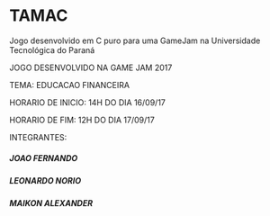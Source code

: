 # TAMAC
Jogo desenvolvido em C puro para uma GameJam na Universidade Tecnológica do Paraná

  JOGO DESENVOLVIDO NA GAME JAM 2017

  TEMA: EDUCACAO FINANCEIRA

  HORARIO DE INICIO: 14H DO DIA 16/09/17

  HORARIO DE FIM: 12H DO DIA 17/09/17

INTEGRANTES:
##### JOAO FERNANDO
##### LEONARDO NORIO
##### MAIKON ALEXANDER
